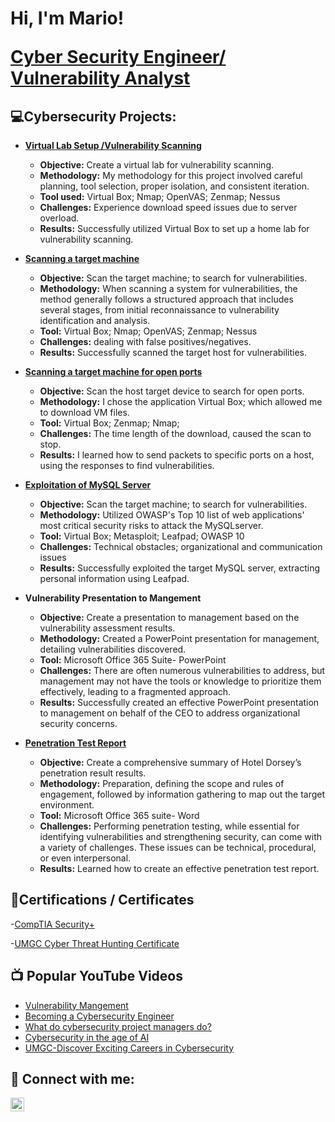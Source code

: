 <h1>Hi, I'm Mario!

  
[<b>Cyber Security Engineer/ Vulnerability Analyst</b>](https://github.com/user-attachments/files/18470539/Updated.Resume.2025.1.pdf)

<h2>💻Cybersecurity Projects:</h2>

- [<b> Virtual Lab Setup /Vulnerability Scanning </b>](https://github.com/darknite222/Home-Lab-Set-up-Vulnerability-Scanning.git)

  - **Objective:** Create a virtual lab for vulnerability scanning.
  - **Methodology:** My methodology for this project involved careful planning, tool selection, proper isolation, and consistent iteration.
  - **Tool used:** Virtual Box; Nmap; OpenVAS; Zenmap; Nessus
  - **Challenges:** Experience download speed issues due to server overload.  
  - **Results:** Successfully utilized Virtual Box to set up a home lab for vulnerability scanning. 
    
- [<b>Scanning a target machine</b>](https://github.com/darknite222/Scanning-a-Victim-Machine/blob/main/README.md)
  
  - **Objective:** Scan the target machine; to search for vulnerabilities.
  - **Methodology:** When scanning a system for vulnerabilities, the method generally follows a structured approach that includes several stages, from initial reconnaissance to vulnerability 
     identification and analysis. 
  - **Tool:** Virtual Box; Nmap; OpenVAS; Zenmap; Nessus
  - **Challenges:** dealing with false positives/negatives.
  - **Results:** Successfully scanned the target host for vulnerabilities.
    
- [<b>Scanning a target machine for open ports</b>](https://github.com/darknite222/Scanning-a-target-machine-for-open-ports)

  - **Objective:** Scan the host target device to search for open ports.
  - **Methodology:** I chose the application Virtual Box; which allowed me to download VM files.
  - **Tool:** Virtual Box; Zenmap; Nmap; 
  - **Challenges:** The time length of the download, caused the scan to stop.
  - **Results:** I learned how to send packets to specific ports on a host, using the responses to find vulnerabilities.
    
- [<b> Exploitation of MySQL Server </b>](https://github.com/darknite222/Exploitation-of-MySQL-Server)

  - **Objective:** Scan the target machine; to search for vulnerabilities.
  - **Methodology:**  Utilized OWASP's Top 10 list of web applications' most critical security risks to attack the MySQLserver.
  - **Tool:** Virtual Box; Metasploit; Leafpad; OWASP 10
  - **Challenges:** Technical obstacles; organizational and communication issues
  - **Results:** Successfully exploited the target MySQL server, extracting personal information using Leafpad. 

- <b>Vulnerability Presentation to Mangement</b>

  - **Objective:** Create a presentation to management based on the vulnerability assessment results.
  - **Methodology:** Created a PowerPoint presentation for management, detailing vulnerabilities discovered.
  - **Tool:** Microsoft Office 365 Suite- PowerPoint
  - **Challenges:** There are often numerous vulnerabilities to address, but management may not have the tools or knowledge to prioritize them effectively, leading to a fragmented approach.
  - **Results:** Successfully created an effective PowerPoint presentation to management on behalf of the CEO to address organizational security concerns.
 
- [<b>Penetration Test Report</b>](https://github.com/darknite222/Penetration-Test-Report)

  - **Objective:** Create a comprehensive summary of Hotel Dorsey’s penetration result results.
  - **Methodology:** Preparation, defining the scope and rules of engagement, followed by information gathering to map out the target environment.
  - **Tool:** Microsoft Office 365 suite- Word
  - **Challenges:** Performing penetration testing, while essential for identifying vulnerabilities and strengthening security, can come with a variety of challenges. These issues can be 
                    technical, procedural, or even interpersonal.
  - **Results:** Learned how to create an effective penetration test report. 

<h2> 📑Certifications / Certificates </h2>

  -[CompTIA Security+](https://acrobat.adobe.com/id/urn:aaid:sc:VA6C2:93fb1ac1-2392-48f2-8177-52ed6c55770e)
  
  -[UMGC Cyber Threat Hunting Certificate](https://acrobat.adobe.com/id/urn:aaid:sc:VA6C2:1ac5de6f-0c26-4c61-a4f1-cbc05e1b5e54)




<h2>📺 Popular YouTube Videos</h2>

- [Vulnerability Mangement](https://www.youtube.com/watch?v=FrnX28OgiJI&t=9s)
- [Becoming a Cybersecurity Engineer](https://www.youtube.com/watch?v=LKxLiBgLfIU)
- [What do cybersecurity project managers do?](https://www.youtube.com/watch?v=cUSjbw1tQNE)
- [Cybersecurity in the age of AI](https://www.youtube.com/watch?v=qVET1vD3NtQ)
- [UMGC-Discover Exciting Careers in Cybersecurity](https://www.youtube.com/watch?v=rPYUUR_IVTc)

<h2> 🔗 Connect with me:</h2>


[<img align="left" alt="Mario Wilson | LinkedIn" width="22px" src="https://cdn.jsdelivr.net/npm/simple-icons@v3/icons/linkedin.svg" />][linkedin]



[linkedin]: https://linkedin.com/in/mariowilson2023

<!--
**joshmadakor1/joshmadakor1** is a ✨ _special_ ✨ repository because its `README.md` (this file) appears on your GitHub profile.

Here are some ideas to get you started:

- 🔭 I’m currently working on ...
- 🌱 I’m currently learning ...
- 👯 I’m looking to collaborate on ...
- 🤔 I’m looking for help with ...
- 💬 Ask me about ...
- 📫 How to reach me: ...
- 😄 Pronouns: ...
- ⚡ Fun fact: ...
-->
